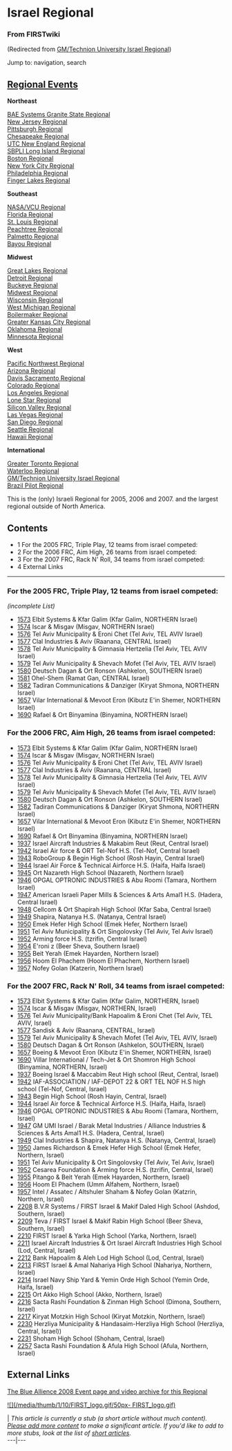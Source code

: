 # Israel Regional

### From FIRSTwiki

(Redirected from [GM/Technion University Israel
Regional](/index.php?title=GM/Technion_University_Israel_Regional&redirect=no
"GM/Technion University Israel Regional" ))

Jump to: navigation, search

[Regional Events](Index_of_Regionals "Index of Regionals" )  
---  
  
**Northeast**  

[BAE Systems Granite State
Regional](BAE_Systems_Granite_State_Regional "BAE Systems Granite
State Regional" )  
[New Jersey Regional](New_Jersey_Regional "New Jersey Regional" )  
[Pittsburgh Regional](Pittsburgh_Regional "Pittsburgh Regional" )  
[Chesapeake Regional](Chesapeake_Regional "Chesapeake Regional" )  
[UTC New England Regional](UTC_New_England_Regional "UTC New
England Regional" )  
[SBPLI Long Island Regional](SBPLI_Long_Island_Regional "SBPLI Long
Island Regional" )  
[Boston Regional](Boston_Regional "Boston Regional" )  
[New York City Regional](New_York_City_Regional "New York City
Regional" )  
[Philadelphia Regional](Philadelphia_Regional "Philadelphia
Regional" )  
[Finger Lakes Regional](Finger_Lakes_Regional "Finger Lakes
Regional" )  

**Southeast**  

[NASA/VCU Regional](NASA/VCU_Regional "NASA/VCU Regional" )  
[Florida Regional](Florida_Regional "Florida Regional" )  
[St. Louis Regional](St._Louis_Regional "St. Louis Regional" )  
[Peachtree Regional](Peachtree_Regional "Peachtree Regional" )  
[Palmetto Regional](Palmetto_Regional "Palmetto Regional" )  
[Bayou Regional](Bayou_Regional "Bayou Regional" )  

**Midwest**  

[Great Lakes Regional](Great_Lakes_Regional "Great Lakes Regional"
)  
[Detroit Regional](Detroit_Regional "Detroit Regional" )  
[Buckeye Regional](Buckeye_Regional "Buckeye Regional" )  
[Midwest Regional](Midwest_Regional "Midwest Regional" )  
[Wisconsin Regional](Wisconsin_Regional "Wisconsin Regional" )  
[West Michigan Regional](West_Michigan_Regional "West Michigan
Regional" )  
[Boilermaker Regional](Boilermaker_Regional "Boilermaker Regional"
)  
[Greater Kansas City Regional](Greater_Kansas_City_Regional
"Greater Kansas City Regional" )  
[Oklahoma Regional](Oklahoma_Regional "Oklahoma Regional" )  
[Minnesota Regional](Minnesota_Regional "Minnesota Regional" )  

**West**  

[Pacific Northwest Regional](Pacific_Northwest_Regional "Pacific
Northwest Regional" )  
[Arizona Regional](Arizona_Regional "Arizona Regional" )  
[Davis Sacramento Regional](Davis_Sacramento_Regional "Davis
Sacramento Regional" )  
[Colorado Regional](Colorado_Regional "Colorado Regional" )  
[Los Angeles Regional](Los_Angeles_Regional "Los Angeles Regional"
)  
[Lone Star Regional](Lone_Star_Regional "Lone Star Regional" )  
[Silicon Valley Regional](Silicon_Valley_Regional "Silicon Valley
Regional" )  
[Las Vegas Regional](Las_Vegas_Regional "Las Vegas Regional" )  
[San Diego Regional](San_Diego_Regional "San Diego Regional" )  
[Seattle Regional](Seattle_Regional "Seattle Regional" )  
[Hawaii Regional](Hawaii_Regional "Hawaii Regional" )  

**International**  

[Greater Toronto Regional](Greater_Toronto_Regional "Greater
Toronto Regional" )  
[Waterloo Regional](Waterloo_Regional "Waterloo Regional" )  
[GM/Technion University Israel
Regional](GM/Technion_University_Israel_Regional "GM/Technion
University Israel Regional" )  
[Brazil Pilot Regional](Brazil_Pilot_Regional "Brazil Pilot
Regional" )  
  
  
  

This is the (only) Israeli Regional for 2005, 2006 and 2007. and the largest
regional outside of North America.

## Contents

  * 1 For the 2005 FRC, Triple Play, 12 teams from israel competed:
  * 2 For the 2006 FRC, Aim High, 26 teams from israel competed:
  * 3 For the 2007 FRC, Rack N' Roll, 34 teams from israel competed:
  * 4 External Links  
---  
  

### For the 2005 FRC, Triple Play, 12 teams from israel competed:

_(incomplete List)_

  * [1573](/index.php?title=1573&action=edit "1573" ) Elbit Systems &amp; Kfar Galim (Kfar Galim, NORTHERN Israel) 
  * [1574](1574 "1574" ) Iscar &amp; Misgav (Misgav, NORTHERN Israel) 
  * [1576](/index.php?title=1576&action=edit "1576" ) Tel Aviv Municipality &amp; Eroni Chet (Tel Aviv, TEL AVIV Israel) 
  * [1577](1577 "1577" ) Clal Industries &amp; Aviv (Raanana, CENTRAL Israel) 
  * [1578](1578 "1578" ) Tel Aviv Municipality &amp; Gimnasia Hertzelia (Tel Aviv, TEL AVIV Israel) 
  * [1579](/index.php?title=1579&action=edit "1579" ) Tel Aviv Municipality &amp; Shevach Mofet (Tel Aviv, TEL AVIV Israel) 
  * [1580](/index.php?title=1580&action=edit "1580" ) Deutsch Dagan &amp; Ort Ronson (Ashkelon, SOUTHERN Israel) 
  * [1581](/index.php?title=1581&action=edit "1581" ) Ohel-Shem (Ramat Gan, CENTRAL Israel) 
  * [1582](/index.php?title=1582&action=edit "1582" ) Tadiran Communications &amp; Danziger (Kiryat Shmona, NORTHERN Israel) 
  * [1657](/index.php?title=1657&action=edit "1657" ) Vilar International &amp; Mevoot Eron (Kibutz E'in Shemer, NORTHERN Israel) 
  * [1690](1690 "1690" ) Rafael &amp; Ort Binyamina (Binyamina, NORTHERN Israel) 


### For the 2006 FRC, Aim High, 26 teams from israel competed:

  * [1573](/index.php?title=1573&action=edit "1573" ) Elbit Systems &amp; Kfar Galim (Kfar Galim, NORTHERN Israel) 
  * [1574](1574 "1574" ) Iscar &amp; Misgav (Misgav, NORTHERN Israel) 
  * [1576](/index.php?title=1576&action=edit "1576" ) Tel Aviv Municipality &amp; Eroni Chet (Tel Aviv, TEL AVIV Israel) 
  * [1577](1577 "1577" ) Clal Industries &amp; Aviv (Raanana, CENTRAL Israel) 
  * [1578](1578 "1578" ) Tel Aviv Municipality &amp; Gimnasia Hertzelia (Tel Aviv, TEL AVIV Israel) 
  * [1579](/index.php?title=1579&action=edit "1579" ) Tel Aviv Municipality &amp; Shevach Mofet (Tel Aviv, TEL AVIV Israel) 
  * [1580](/index.php?title=1580&action=edit "1580" ) Deutsch Dagan &amp; Ort Ronson (Ashkelon, SOUTHERN Israel) 
  * [1582](/index.php?title=1582&action=edit "1582" ) Tadiran Communications &amp; Danziger (Kiryat Shmona, NORTHERN Israel) 
  * [1657](/index.php?title=1657&action=edit "1657" ) Vilar International &amp; Mevoot Eron (Kibutz E'in Shemer, NORTHERN Israel) 
  * [1690](1690 "1690" ) Rafael &amp; Ort Binyamina (Binyamina, NORTHERN Israel) 
  * [1937](/index.php?title=1937&action=edit "1937" ) Israel Aircraft Industries &amp; Makabim Reut (Reut, Central Israel) 
  * [1942](/index.php?title=1942&action=edit "1942" ) Israel Air force &amp; ORT Tel-Nof H.S. (Tel-Nof, Central Israel) 
  * [1943](1943 "1943" ) RoboGroup &amp; Begin High School (Rosh Hayin, Central Israel) 
  * [1944](/index.php?title=1944&action=edit "1944" ) Israel Air Force &amp; Technical Airforce H.S. (Haifa, Haifa Israel) 
  * [1945](1945 "1945" ) Ort Nazareth High School (Nazareth, Northern Israel) 
  * [1946](/index.php?title=1946&action=edit "1946" ) OPGAL OPTRONIC INDUSTRIES &amp; Abu Roomi (Tamara, Northern Israel) 
  * [1947](1947 "1947" ) American Israeli Paper Mills &amp; Sciences &amp; Arts Amal1 H.S. (Hadera, Central Israel) 
  * [1948](/index.php?title=1948&action=edit "1948" ) Cellcom &amp; Ort Shapirah High School (Kfar Saba, Central Israel) 
  * [1949](/index.php?title=1949&action=edit "1949" ) Shapira, Natanya H.S. (Natanya, Central Israel) 
  * [1950](1950 "1950" ) Emek Hefer High School (Emek Hefer, Northern Israel) 
  * [1951](/index.php?title=1951&action=edit "1951" ) Tel Aviv Municipality &amp; Ort Singolovsky (Tel Aviv, Tel Aviv Israel) 
  * [1952](/index.php?title=1952&action=edit "1952" ) Arming force H.S. (tzrifin, Central Israel) 
  * [1954](/index.php?title=1954&action=edit "1954" ) E'roni z (Beer Sheva, Southern Israel) 
  * [1955](/index.php?title=1955&action=edit "1955" ) Beit Yerah (Emek Hayarden, Northern Israel) 
  * [1956](/index.php?title=1956&action=edit "1956" ) Hoom El Phachem (Hoom El Phachem, Northern Israel) 
  * [1957](/index.php?title=1957&action=edit "1957" ) Nofey Golan (Katzerin, Northern Israel) 


### For the 2007 FRC, Rack N' Roll, 34 teams from israel competed:

  * [1573](/index.php?title=1573&action=edit "1573" ) Elbit Systems &amp; Kfar Galim (Kfar Galim, NORTHERN, Israel) 
  * [1574](1574 "1574" ) Iscar &amp; Misgav (Misgav, NORTHERN, Israel) 
  * [1576](/index.php?title=1576&action=edit "1576" ) Tel Aviv Municipality/Bank Hapoalim &amp; Eroni Chet (Tel Aviv, TEL AVIV, Israel) 
  * [1577](1577 "1577" ) Sandisk &amp; Aviv (Raanana, CENTRAL, Israel) 
  * [1579](/index.php?title=1579&action=edit "1579" ) Tel Aviv Municipality &amp; Shevach Mofet (Tel Aviv, TEL AVIV, Israel) 
  * [1580](/index.php?title=1580&action=edit "1580" ) Deutsch Dagan &amp; Ort Ronson (Ashkelon, SOUTHERN, Israel) 
  * [1657](/index.php?title=1657&action=edit "1657" ) Boeing &amp; Mevoot Eron (Kibutz E'in Shemer, NORTHERN, Israel) 
  * [1690](1690 "1690" ) Villar International / Tech-Jet &amp; Ort Shomron High School (Binyamina, NORTHERN, Israel) 
  * [1937](/index.php?title=1937&action=edit "1937" ) Boeing Israel &amp; Maccabim Reut High school (Reut, Central, Israel) 
  * [1942](/index.php?title=1942&action=edit "1942" ) IAF-ASSOCIATION / IAF-DEPOT 22 &amp; ORT TEL NOF H.S high school (Tel-Nof, Central, Israel) 
  * [1943](1943 "1943" ) Begin High School (Rosh Hayin, Central, Israel) 
  * [1944](/index.php?title=1944&action=edit "1944" ) Israel Air force &amp; Technical Airforce H.S. (Haifa, Haifa, Israel) 
  * [1946](/index.php?title=1946&action=edit "1946" ) OPGAL OPTRONIC INDUSTRIES &amp; Abu Roomi (Tamara, Northern, Israel) 
  * [1947](1947 "1947" ) GM UMI Israel / Barak Metal Industries / Alliance Industries &amp; Sciences &amp; Arts Amal1 H.S. (Hadera, Central, Israel) 
  * [1949](/index.php?title=1949&action=edit "1949" ) Clal Industries &amp; Shapira, Natanya H.S. (Natanya, Central, Israel) 
  * [1950](1950 "1950" ) James Richardson &amp; Emek Hefer High School (Emek Hefer, Northern, Israel) 
  * [1951](/index.php?title=1951&action=edit "1951" ) Tel Aviv Municipality &amp; Ort Singolovsky (Tel Aviv, Tel Aviv, Israel) 
  * [1952](/index.php?title=1952&action=edit "1952" ) Cesarea Foundation &amp; Arming force H.S. (tzrifin, Central, Israel) 
  * [1955](/index.php?title=1955&action=edit "1955" ) Pitango &amp; Beit Yerah (Emek Hayarden, Northern, Israel) 
  * [1956](/index.php?title=1956&action=edit "1956" ) Hoom El Phachem (Umm Alfahem, Northern, Israel) 
  * [1957](/index.php?title=1957&action=edit "1957" ) Intel / Assatec / Altshuler Shaham &amp; Nofey Golan (Katzrin, Northern, Israel) 
  * [2208](2208 "2208" ) B.V.R Systems / FIRST Israel &amp; Makif Daled High School (Ashdod, Southern, Israel) 
  * [2209](2209 "2209" ) Teva / FIRST Israel &amp; Makif Rabin High School (Beer Sheva, Southern, Israel) 
  * [2210](/index.php?title=2210&action=edit "2210" ) FIRST Israel &amp; Yarka High School (Yarka, Northern, Israel) 
  * [2211](/index.php?title=2211&action=edit "2211" ) Israel Aircraft Industries &amp; Ort Israel Aircraft Industries High School (Lod, Central, Israel) 
  * [2212](/index.php?title=2212&action=edit "2212" ) Bank Hapoalim &amp; Aleh Lod High School (Lod, Central, Israel) 
  * [2213](2213 "2213" ) FIRST Israel &amp; Amal Nahariya High School (Nahariya, Northern, Israel) 
  * [2214](/index.php?title=2214&action=edit "2214" ) Israel Navy Ship Yard &amp; Yemin Orde High School (Yemin Orde, Haifa, Israel) 
  * [2215](/index.php?title=2215&action=edit "2215" ) Ort Akko High School (Akko, Northern, Israel) 
  * [2216](/index.php?title=2216&action=edit "2216" ) Sacta Rashi Foundation &amp; Zinman High School (Dimona, Southern, Israel) 
  * [2217](2217 "2217" ) Kiryat Motzkin High School (Kiryat Motzkin, Northern, Israel) 
  * [2230](2230 "2230" ) Herzliya Municipality &amp; Handasaim-Herzliya High School (Herzliya, Central, Israel)) 
  * [2231](/index.php?title=2231&action=edit "2231" ) Shoham High School (Shoham, Central, Israel) 
  * [2257](/index.php?title=2257&action=edit "2257" ) Sacta Rashi Foundation &amp; Afula High School (Afula, Northern, Israel) 

  


## External Links

[The Blue Allience 2008 Event page and video archive for this
Regional](http://www.thebluealliance.net/tbatv/event.php?eventid=165
"http://www.thebluealliance.net/tbatv/event.php?eventid=165" )

[![](/media/thumb/1/10/FIRST_logo.gif/50px-
FIRST_logo.gif)](Image:FIRST_logo.gif "" )

|  _This article is currently a stub (a short article without much content).
[Please add more
content](http://www.firstwiki.net/index.php?title=Israel_Regional&action=edit
"http://www.firstwiki.net/index.php?title=Israel_Regional&action=edit" ) to
make a significant article. If you'd like to add to more stubs, look at the
list of [short articles](Special:Shortpages "Special:Shortpages"
)._  
---|---  
  
